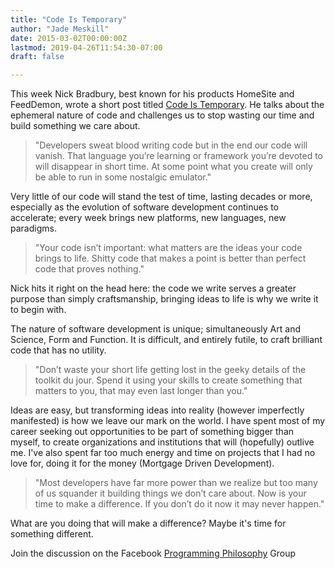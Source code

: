 ```yaml
---
title: "Code Is Temporary"
author: "Jade Meskill"
date: 2015-03-02T00:00:00Z
lastmod: 2019-04-26T11:54:30-07:00
draft: false

---
```


This week Nick Bradbury, best known for his products HomeSite and FeedDemon, wrote a short post titled [Code Is Temporary](http://nickbradbury.com/2015/02/25/code-is-temporary/). He talks about the ephemeral nature of code and challenges us to stop wasting our time and build something we care about.


> 
> &#34;Developers sweat blood writing code but in the end our code will vanish. That language you’re learning or framework you’re devoted to will disappear in short time. At some point what you create will only be able to run in some nostalgic emulator.&#34;
> 


  

Very little of our code will stand the test of time, lasting decades or more, especially as the evolution of software development continues to accelerate; every week brings new platforms, new languages, new paradigms.


> 
> &#34;Your code isn’t important: what matters are the ideas your code brings to life. Shitty code that makes a point is better than perfect code that proves nothing.&#34;
> 


  

Nick hits it right on the head here: the code we write serves a greater purpose than simply craftsmanship, bringing ideas to life is why we write it to begin with.  

The nature of software development is unique; simultaneously Art and Science, Form and Function. It is difficult, and entirely futile, to craft brilliant code that has no utility.


> 
> &#34;Don’t waste your short life getting lost in the geeky details of the toolkit du jour. Spend it using your skills to create something that matters to you, that may even last longer than you.&#34;
> 


  

Ideas are easy, but transforming ideas into reality (however imperfectly manifested) is how we leave our mark on the world. I have spent most of my career seeking out opportunities to be part of something bigger than myself, to create organizations and institutions that will (hopefully) outlive me. I&#39;ve also spent far too much energy and time on projects that I had no love for, doing it for the money (Mortgage Driven Development).


> 
> &#34;Most developers have far more power than we realize but too many of us squander it building things we don’t care about. Now is your time to make a difference. If you don’t do it now it may never happen.&#34;
> 


  

What are you doing that will make a difference? Maybe it&#39;s time for something different.  

Join the discussion on the Facebook [Programming Philosophy](https://www.facebook.com/groups/programming.philosophy/permalink/901311556585898/) Group
